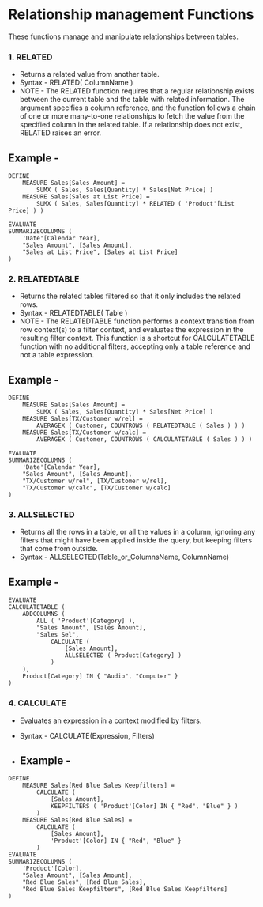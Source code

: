 # Relationship management Functions
These functions manage and manipulate relationships between tables.

### 1. RELATED
- Returns a related value from another table.
- Syntax - RELATED( ColumnName )
- NOTE - The RELATED function requires that a regular relationship exists between the current table and the table with related information. The argument specifies a column reference, and the function follows a chain of one or more many-to-one relationships to fetch the value from the specified column in the related table. If a relationship does not exist, RELATED raises an error. 

## Example -
```dax
DEFINE
    MEASURE Sales[Sales Amount] =
        SUMX ( Sales, Sales[Quantity] * Sales[Net Price] )
    MEASURE Sales[Sales at List Price] =
        SUMX ( Sales, Sales[Quantity] * RELATED ( 'Product'[List Price] ) )

EVALUATE
SUMMARIZECOLUMNS (
    'Date'[Calendar Year],
    "Sales Amount", [Sales Amount],
    "Sales at List Price", [Sales at List Price]
)
```

### 2. RELATEDTABLE
- Returns the related tables filtered so that it only includes the related rows.
- Syntax - RELATEDTABLE( Table )
- NOTE - The RELATEDTABLE function performs a context transition from row context(s) to a filter context, and evaluates the expression in the resulting filter context.
This function is a shortcut for CALCULATETABLE function with no additional filters, accepting only a table reference and not a table expression.

## Example -
```dax
DEFINE
    MEASURE Sales[Sales Amount] =
        SUMX ( Sales, Sales[Quantity] * Sales[Net Price] )
    MEASURE Sales[TX/Customer w/rel] =
        AVERAGEX ( Customer, COUNTROWS ( RELATEDTABLE ( Sales ) ) )
    MEASURE Sales[TX/Customer w/calc] =
        AVERAGEX ( Customer, COUNTROWS ( CALCULATETABLE ( Sales ) ) )
 
EVALUATE
SUMMARIZECOLUMNS (
    'Date'[Calendar Year],
    "Sales Amount", [Sales Amount],
    "TX/Customer w/rel", [TX/Customer w/rel],
    "TX/Customer w/calc", [TX/Customer w/calc]
)
```

### 3. ALLSELECTED
- Returns all the rows in a table, or all the values in a column, ignoring any filters that might have been applied inside the query, but keeping filters that come from outside.
- Syntax - ALLSELECTED(Table_or_ColumnsName, ColumnName)

## Example -
```dax
EVALUATE
CALCULATETABLE (
    ADDCOLUMNS (
        ALL ( 'Product'[Category] ),
        "Sales Amount", [Sales Amount],
        "Sales Sel",
            CALCULATE (
                [Sales Amount],
                ALLSELECTED ( Product[Category] )
            )
    ),
    Product[Category] IN { "Audio", "Computer" }
)
```

### 4. CALCULATE
- Evaluates an expression in a context modified by filters.
- Syntax - CALCULATE(Expression, Filters)

- ## Example -
```dax
DEFINE
    MEASURE Sales[Red Blue Sales Keepfilters] =
        CALCULATE (
            [Sales Amount],
            KEEPFILTERS ( 'Product'[Color] IN { "Red", "Blue" } )
        )
    MEASURE Sales[Red Blue Sales] =
        CALCULATE (
            [Sales Amount],
            'Product'[Color] IN { "Red", "Blue" }
        )
EVALUATE
SUMMARIZECOLUMNS (
    'Product'[Color],
    "Sales Amount", [Sales Amount],
    "Red Blue Sales", [Red Blue Sales],
    "Red Blue Sales Keepfilters", [Red Blue Sales Keepfilters]
)
```
